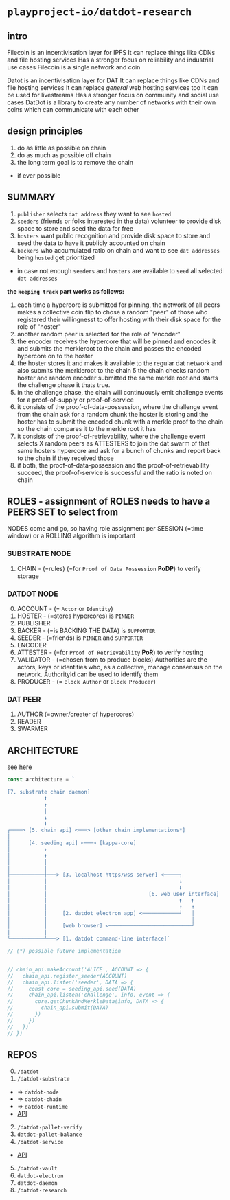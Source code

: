 # `playproject-io/datdot-research`


## intro

Filecoin is an incentivisation layer for IPFS
It can replace things like CDNs and file hosting services
Has a stronger focus on reliability and industrial use cases
Filecoin is a single network and coin

Datot is an incentivisation layer for DAT
It can replace things like CDNs and file hosting services
It can replace *general* web hosting services too
It can be used for livestreams
Has a stronger focus on community and social use cases
DatDot is a library to create any number of networks with their own coins which can communicate with each other


## design principles
1. do as little as possible on chain
2. do as much as possible off chain
3. the long term goal is to remove the chain
  * if ever possible


## SUMMARY
1. `publisher` selects `dat address` they want to see `hosted`
2. `seeders` (friends or folks interested in the data) volunteer to provide disk space to store and seed the data for free
3. `hosters` want public recognition and provide disk space to store and seed the data to have it publicly accounted on chain
4. `backers` who accumulated ratio on chain and want to see `dat addresses` being `hosted` get prioritized
  * in case not enough `seeders` and `hosters` are available to `seed` all selected `dat addresses`

**the `keeping track` part works as follows:**

1. each time a hypercore is submitted for pinning, the network of all peers makes a collective coin flip to chose a random "peer" of those who registered their willingnesst to offer hosting with their disk space for the role of "hoster"
2. another random peer is selected for the role of "encoder" 
3. the encoder receives the hypercore that will be pinned and encodes it and submits the merkleroot to the chain and passes the encoded hypercore on to the hoster
4. the hoster stores it and makes it available to the regular dat network and also submits the merkleroot to the chain
5 the chain checks random hoster and random encoder submitted the same merkle root and starts the challenge phase it thats true.
4. in the challenge phase, the chain will continuously emit challenge events for a proof-of-supply or proof-of-service
5. it consists of the proof-of-data-possession, where the challenge event from the chain ask for a random chunk the hoster is storing and the hoster has to submit the encoded chunk with a merkle proof to the chain so the chain compares it to the merkle root it has
6. it consists of the proof-of-retrievability, where the challenge event selects X random peers as ATTESTERS to join the dat swarm of that same hosters hypercore and ask for a bunch of chunks and report back to the chain if they received those
7. if both, the proof-of-data-possession and the proof-of-retrievability succeed, the proof-of-service is successful and the ratio is noted on chain

## ROLES - assignment of ROLES needs to have a PEERS SET to select from
NODES come and go, so having role assignment per SESSION (=time window) or a ROLLING algorithm is important

### SUBSTRATE NODE
1. CHAIN      - (=rules) (=for `Proof of Data Possession` **PoDP**) to verify storage

### DATDOT NODE 
0. ACCOUNT    - (= `Actor` or `Identity`)
1. HOSTER     - (=stores hypercores) is `PINNER`
2. PUBLISHER
3. BACKER     - (=is BACKING THE DATA) is `SUPPORTER`
4. SEEDER     - (=friends) is `PINNER` and `SUPPORTER`
5. ENCODER
6. ATTESTER   - (=for `Proof of Retrievability` **PoR**) to verify hosting
7. VALIDATOR  - (=chosen from to produce blocks) Authorities are the actors, keys or identities who, as a collective, manage consensus on the network. AuthorityId can be used to identify them
8. PRODUCER   - (= `Block Author` or `Block Producer`)


### DAT PEER
1. AUTHOR (=owner/creater of hypercores)
2. READER
3. SWARMER

## ARCHITECTURE
see [here](https://gist.github.com/substack/e037d1d2015b7a3e0001fc4bdd463b9c)
```js
const architecture = `

[7. substrate chain daemon]
            🠙
            ↑
            │
            ↓
            🠛
┌────> [5. chain api] <───> [other chain implementations*]
│
│      [4. seeding api] <───> [kappa-core]
│           ↑
│           🠙
│           │
│           │
├───────────┼───> [3. localhost https/wss server] <─────┐
│           │                                           ↓
│           │                                           🠛
│           │                                 [6. web user interface]
│           │                                           🠙   🠙
│           │                                           ↑   ↑
│           │     [2. datdot electron app] <────────────┘   │
│           │                                               │
│           │     [web browser] <───────────────────────────┘
│           │
└───────────┴───> [1. datdot command-line interface]`

// (*) possible future implementation


// chain_api.makeAccount('ALICE', ACCOUNT => {
//   chain_api.register_seeder(ACCOUNT)
//   chain_api.listen('seeder', DATA => {
//     const core = seeding_api.seed(DATA)
//     chain_api.listen('challenge', info, event => {
//       core.getChunkAndMerkleData(info, DATA => {
//         chain_api.submit(DATA)
//       })
//     })
//   })
// })
```

## REPOS
0. `/datdot`
1. `/datdot-substrate`
  * => `datdot-node`
  * => `datdot-chain`
  * => `datdot-runtime`
  * [API](https://github.com/playproject-io/datdot-substrate/blob/master/bin/node/runtime/src/dat_verify.rs)
2. `/datdot-pallet-verify`
3. `datdot-pallet-balance`
4. `/datdot-service`
  * [API](https://github.com/playproject-io/datdot-service/blob/master/index.js)
5. `/datdot-vault`
6. `datdot-electron`
7. `datdot-daemon`
8. `/datdot-research`

